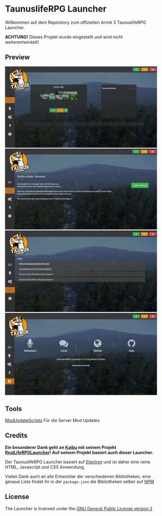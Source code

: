 # TaunuslifeRPG Launcher

Willkommen auf dem Repoistory zum offiziellen ArmA 3 TaunuslifeRPG Launcher.

**ACHTUNG!** Dieses Projekt wurde eingestellt und wird nicht weiterentwickelt!

## Preview

![Preview1](resources/img/github/prev1.jpg)
![Preview1](resources/img/github/prev2.jpg)
![Preview1](resources/img/github/prev3.jpg)
![Preview1](resources/img/github/prev4.jpg)

## Tools
[ModUpdateScripts](https://github.com/lukas-fichtner/ModUpdateScripts)
Für die Server Mod Updates

## Credits

**Ein besonderer Dank geht an [Kaibu](https://github.com/kaibu) mit seinem Projekt [RealLifeRPGLauncher](https://github.com/A3ReallifeRPG/RealLifeRPGLauncher)! Auf seinem Projekt basiert auch dieser Launcher.**

Der TaunuslifeRPG Launcher basiert auf [Electron](http://electron.atom.io/) und ist daher eine reine HTML, Javascript und CSS Anwendung.

Vielen Dank auch an alle Entwickler der verschiedenen Bibilotheken, eine genaue Liste findet ihr in der `package.json` die Bibilotheken selber auf [NPM](https://www.npmjs.com/)

## License

The Launcher is licensed under the [GNU General Public License version 3](https://opensource.org/licenses/GPL-3.0)